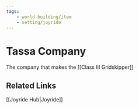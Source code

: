 ```yaml
---
tags:
    - world-building/item
    - setting/joyride
---
```

<!-- Change `story_element_tag` and `setting_slug` above!!-->

# Tassa Company

The company that makes the [[Class III Gridskipper]]

## Related Links

[[Joyride Hub|Joyride]]

<!-- Link to other pages, or the Hub page for this setting -->